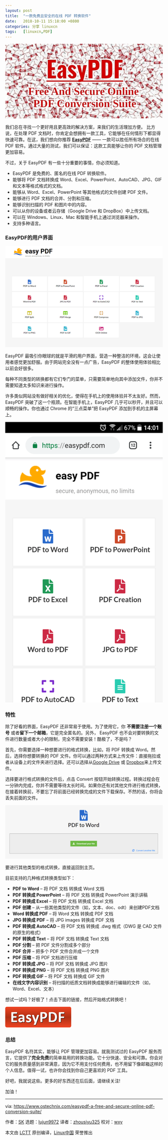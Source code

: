 ```yaml
---
layout: post
title:	"一款免费且安全的在线 PDF 转换软件"
date:	2018-10-11 15:18:00 +0800 
categories:	分享 linuxcn 
tags:	[linuxcn,PDF]
---
```



![](/Asserts/Images/album/201810/11/151803i2qpbzp3ng3xd3ig.jpg)


我们总在寻找一个更好用且更高效的解决方案，来我们的生活理加方便。 比方说，在处理 PDF 文档时，你肯定会想拥有一款工具，它能够在任何情形下都显得快速可靠。在这，我们想向你推荐 [**EasyPDF**](https://easypdf.com/) —— 一款可以胜任所有场合的在线 PDF 软件。通过大量的测试，我们可以保证：这款工具能够让你的 PDF 文档管理更加容易。


不过，关于 EasyPDF 有一些十分重要的事情，你必须知道。


* EasyPDF 是免费的、匿名的在线 PDF 转换软件。
* 能够将 PDF 文档转换成 Word、Excel、PowerPoint、AutoCAD、JPG、GIF 和文本等格式格式的文档。
* 能够从 Word、Excel、PowerPoint 等其他格式的文件创建 PDF 文件。
* 能够进行 PDF 文档的合并、分割和压缩。
* 能够识别扫描的 PDF 和图片中的内容。
* 可以从你的设备或者云存储（Google Drive 和 DropBox）中上传文档。
* 可以在 Windows、Linux、Mac 和智能手机上通过浏览器来操作。
* 支持多种语言。


### EasyPDF的用户界面


![](/Asserts/Images/album/201810/11/151804ifay1mf1d8d5uaj9.png)


EasyPDF 最吸引你眼球的就是平滑的用户界面，营造一种整洁的环境，这会让使用者感觉更加舒服。由于网站完全没有一点广告，EasyPDF 的整体使用体验相比以前会好很多。


每种不同类型的转换都有它们专门的菜单，只需要简单地向其中添加文件，你并不需要知道太多知识来进行操作。


许多类似网站没有做好相关的优化，使得在手机上的使用体验并不太友好。然而，EasyPDF 突破了这一个瓶颈。在智能手机上，EasyPDF 几乎可以秒开，并且可以顺畅的操作。你也通过 Chrome 的“三点菜单”把 EasyPDF 添加到手机的主屏幕上。


![](/Asserts/Images/album/201810/11/151805cb9xx3bbh0sm8efw.png)


### 特性


除了好看的界面，EasyPDF 还非常易于使用。为了使用它，你 **不需要注册一个账号** 或者**留下一个邮箱**，它是完全匿名的。另外， EasyPDF 也不会对要转换的文件进行数量或者大小的限制，完全不需要安装！酷极了，不是吗？


首先，你需要选择一种想要进行的格式转换，比如，将 PDF 转换成 Word。然后，选择你想要转换的 PDF 文件。你可以通过两种方式来上传文件：直接拖拉或者从设备上的文件夹进行选择。还可以选择从[Google Drive](https://www.ostechnix.com/how-to-mount-google-drive-locally-as-virtual-file-system-in-linux/) 或 [Dropbox](https://www.ostechnix.com/install-dropbox-in-ubuntu-18-04-lts-desktop/)来上传文件。


选择要进行格式转换的文件后，点击 Convert 按钮开始转换过程。转换过程会在一分钟内完成，你并不需要等待太长时间。如果你还有对其他文件进行格式转换，在接着转换前，不要忘了将前面已经转换完成的文件下载保存。不然的话，你将会丢失前面的文件。


![](/Asserts/Images/album/201810/11/151806g99n98zh8vg8f29f.png)


要进行其他类型的格式转换，直接返回到主页。


目前支持的几种格式转换类型如下：


* **PDF to Word** – 将 PDF 文档 转换成 Word 文档
* **PDF 转换成 PowerPoint** – 将 PDF 文档 转换成 PowerPoint 演示讲稿
* **PDF 转换成 Excel** – 将 PDF 文档 转换成 Excel 文档
* **PDF 创建** – 从一些其他类型的文件（如，文本、doc、odt）来创建PDF文档
* **Word 转换成 PDF** – 将 Word 文档 转换成 PDF 文档
* **JPG 转换成 PDF** – 将 JPG images 转换成 PDF 文档
* **PDF 转换成 AutoCAD** – 将 PDF 文档 转换成 .dwg 格式（DWG 是 CAD 文件的原生的格式）
* **PDF 转换成 Text** – 将 PDF 文档 转换成 Text 文档
* **PDF 分割** – 把 PDF 文件分割成多个部分
* **PDF 合并** – 把多个 PDF 文件合并成一个文件
* **PDF 压缩** – 将 PDF 文档进行压缩
* **PDF 转换成 JPG** – 将 PDF 文档 转换成 JPG 图片
* **PDF 转换成 PNG** – 将 PDF 文档 转换成 PNG 图片
* **PDF 转换成 GIF** – 将 PDF 文档 转换成 GIF 文件
* **在线文字内容识别** – 将扫描的纸质文档转换成能够进行编辑的文件（如，Word、Excel、文本）


想试一试吗？好极了！点击下面的链接，然后开始格式转换吧！


[![](/Asserts/Images/album/201810/11/151807diinaciunzf8ziua.png)](https://easypdf.com/)


### 总结


EasyPDF 名符其实，能够让 PDF 管理更加容易。就我测试过的 EasyPDF 服务而言，它提供了**完全免费**的简单易用的转换功能。它十分快速、安全和可靠。你会对它的服务质量感到非常满意，因为它不用支付任何费用，也不用留下像邮箱这样的个人信息。值得一试，也许你会找到你自己更喜欢的 PDF 工具。


好吧，我就说这些。更多的好东西还在后后面，请继续关注!


加油！




---


via: <https://www.ostechnix.com/easypdf-a-free-and-secure-online-pdf-conversion-suite/>


作者：[SK](https://www.ostechnix.com/author/sk/) 选题：[lujun9972](https://github.com/lujun9972) 译者：[zhousiyu325](https://github.com/zhousiyu325) 校对：[wxy](https://github.com/wxy)


本文由 [LCTT](https://github.com/LCTT/TranslateProject) 原创编译，[Linux中国](https://linux.cn/) 荣誉推出
